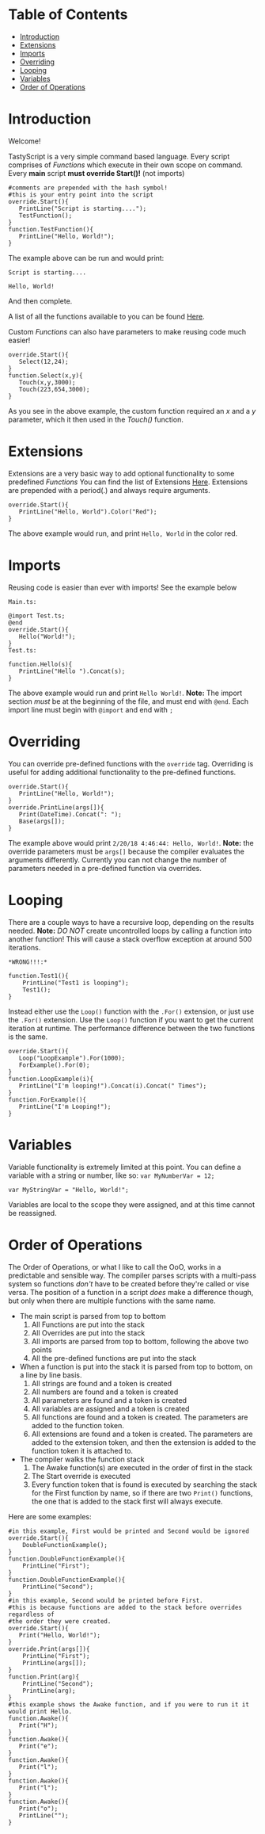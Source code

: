 # Table of Contents
* [Introduction](#introduction)
* [Extensions](#extensions)
* [Imports](#imports)
* [Overriding](#overriding)
* [Looping](#looping)
* [Variables](#variables)
* [Order of Operations](#order-of-operations)

# Introduction
Welcome!

TastyScript is a very simple command based language. Every script comprises of *Functions* which execute in their own scope on command. Every **main** script **must override Start()!** (not imports)

```
#comments are prepended with the hash symbol!
#this is your entry point into the script
override.Start(){
   PrintLine("Script is starting....");
   TestFunction();
}
function.TestFunction(){
   PrintLine("Hello, World!");
}
```

The example above can be run and would print:

`Script is starting....`

`Hello, World!`

And then complete.

A list of all the functions available to you can be found [Here](/Wiki/Functions.md).

Custom *Functions* can also have parameters to make reusing code much easier!

```
override.Start(){
   Select(12,24);
}
function.Select(x,y){
   Touch(x,y,3000);
   Touch(223,654,3000);
}
```

As you see in the above example, the custom function required an *x* and a *y* parameter, which it then used in the *Touch()* function.

# Extensions

Extensions are a very basic way to add optional functionality to some predefined *Functions* You can find the list of Extensions [Here](/Wiki/Extensions.md). Extensions are prepended with a period\(.\) and always require arguments.

```
override.Start(){
   PrintLine("Hello, World").Color("Red");
}
```
The above example would run, and print `Hello, World` in the color red.

# Imports

Reusing code is easier than ever with imports! See the example below
```
Main.ts:

@import Test.ts;
@end
override.Start(){
   Hello("World!");
}
Test.ts:

function.Hello(s){
   PrintLine("Hello ").Concat(s);
}
```

The above example would run and print `Hello World!`. **Note:** The import section *must* be at the beginning of the file, and must end with `@end`. Each import line must begin with `@import` and end with `;`

# Overriding

You can override pre-defined functions with the `override` tag. Overriding is useful for adding additional functionality to the pre-defined functions.

```
override.Start(){
   PrintLine("Hello, World!");
}
override.PrintLine(args[]){
   Print(DateTime).Concat(": ");
   Base(args[]);
}
```

The example above would print `2/20/18 4:46:44: Hello, World!`. **Note:** the override parameters must be `args[]` because the compiler evaluates the arguments differently. Currently you can not change the number of parameters needed in a pre-defined function via overrides.

# Looping

There are a couple ways to have a recursive loop, depending on the results needed. **Note:** *DO NOT* create uncontrolled loops by calling a function into another function! This will cause a stack overflow exception at around 500 iterations.
```
*WRONG!!!:*

function.Test1(){
    PrintLine("Test1 is looping");
    Test1();
}
```

Instead either use the `Loop()` function with the `.For()` extension, or just use the `.For()` extension. Use the `Loop()` function if you want to get the current iteration at runtime. The performance difference between the two functions is the same.

```
override.Start(){
   Loop("LoopExample").For(1000);
   ForExample().For(0);
}
function.LoopExample(i){
   PrintLine("I'm looping!").Concat(i).Concat(" Times");
}
function.ForExample(){
   PrintLine("I'm Looping!");
}
```

# Variables
Variable functionality is extremely limited at this point. You can define a variable with a string or number, like so: `var MyNumberVar = 12;`

`var MyStringVar = "Hello, World!";`

Variables are local to the scope they were assigned, and at this time cannot be reassigned.

# Order of Operations
The Order of Operations, or what I like to call the OoO, works in a predictable and sensible way. The compiler parses scripts with a multi-pass system so functions *don't* have to be created before they're called or vise versa. The position of a function in a script *does* make a difference though, but only when there are multiple functions with the same name.

* The main script is parsed from top to bottom
   1) All Functions are put into the stack
   2) All Overrides are put into the stack
   3) All imports are parsed from top to bottom, following the above two points
   4) All the pre-defined functions are put into the stack
* When a function is put into the stack it is parsed from top to bottom, on a line by line basis.
   1) All strings are found and a token is created
   2) All numbers are found and a token is created
   3) All parameters are found and a token is created
   4) All variables are assigned and a token is created
   5) All functions are found and a token is created. The parameters are added to the function token.
   6) All extensions are found and a token is created. The parameters are added to the extension token, and then the extension is added to the function token it is attached to.
* The compiler walks the function stack
   1) The Awake function(s) are executed in the order of first in the stack
   2) The Start override is executed
   3) Every function token that is found is executed by searching the stack for the First function by name, so if there are two `Print()` functions, the one that is added to the stack first will always execute.

Here are some examples: 

```
#in this example, First would be printed and Second would be ignored
override.Start(){
    DoubleFunctionExample();
}
function.DoubleFunctionExample(){
    PrintLine("First");
}
function.DoubleFunctionExample(){
    PrintLine("Second");
}
#in this example, Second would be printed before First.
#this is because functions are added to the stack before overrides regardless of
#the order they were created.
override.Start(){
   Print("Hello, World!");
}
override.Print(args[]){
    PrintLine("First");
    PrintLine(args[]);
}
function.Print(arg){
    PrintLine("Second");
    PrintLine(arg);
}
#this example shows the Awake function, and if you were to run it it would print Hello.
function.Awake(){
   Print("H");
}
function.Awake(){
   Print("e");
}
function.Awake(){
   Print("l");
}
function.Awake(){
   Print("l");
}
function.Awake(){
   Print("o");
   PrintLine("");
}
```

